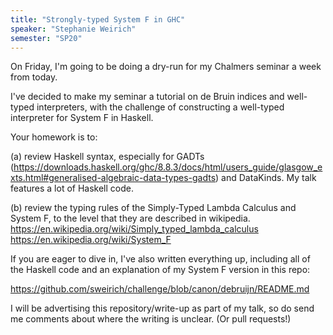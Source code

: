 ```yaml
---
title: "Strongly-typed System F in GHC"
speaker: "Stephanie Weirich"
semester: "SP20"
---
```


On Friday, I'm going to be doing a dry-run for my Chalmers seminar a week from today. 

I've decided to make my seminar a tutorial on de Bruin indices and well-typed interpreters, with the challenge of constructing a well-typed interpreter for System F in Haskell.

Your homework is to:

(a) review Haskell syntax, especially for GADTs (https://downloads.haskell.org/ghc/8.8.3/docs/html/users_guide/glasgow_exts.html#generalised-algebraic-data-types-gadts) and DataKinds. My talk features a lot of Haskell code.

(b) review the typing rules of the Simply-Typed Lambda Calculus and System F,
to the level that they are described in wikipedia.
https://en.wikipedia.org/wiki/Simply_typed_lambda_calculus
https://en.wikipedia.org/wiki/System_F

If you are eager to dive in, I've also written everything up, including all of the Haskell code and an explanation of my System F version in this repo:

https://github.com/sweirich/challenge/blob/canon/debruijn/README.md

I will be advertising this repository/write-up as part of my talk, so do send me comments about where the writing is unclear. (Or pull requests!)
